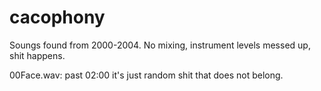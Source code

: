 # cacophony
Soungs found from 2000-2004. No mixing, instrument levels messed up, shit happens.

00Face.wav: past 02:00 it's just random shit that does not belong.
